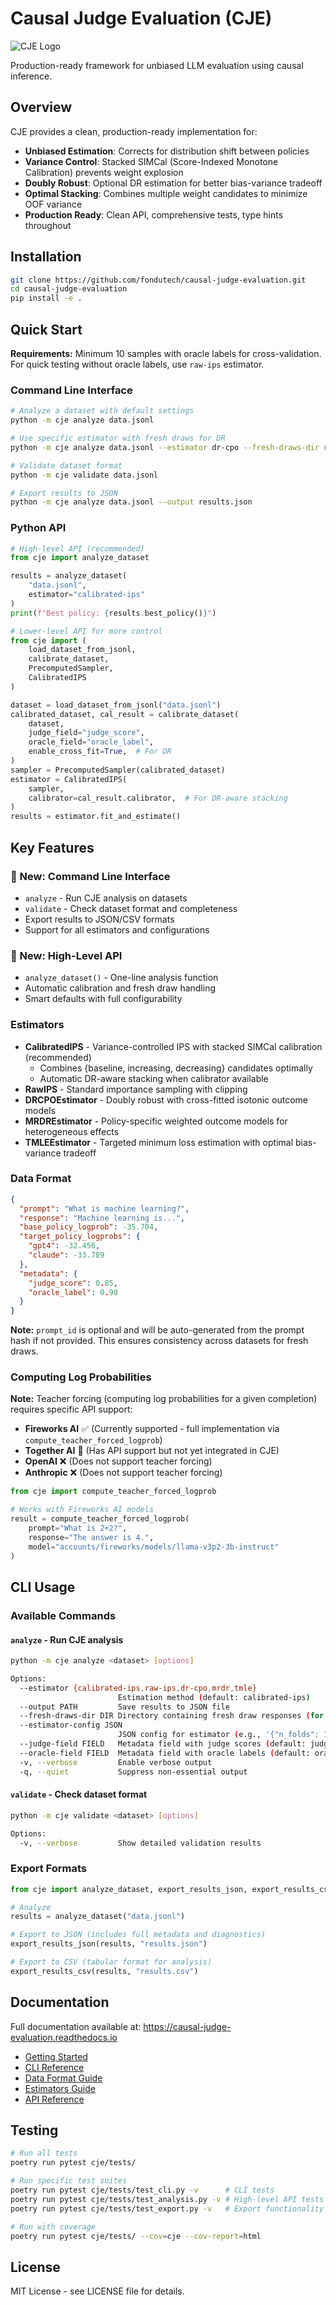 # Causal Judge Evaluation (CJE)

![CJE Logo](docs/img/CJE_logo.svg)

Production-ready framework for unbiased LLM evaluation using causal inference.

## Overview

CJE provides a clean, production-ready implementation for:
- **Unbiased Estimation**: Corrects for distribution shift between policies
- **Variance Control**: Stacked SIMCal (Score-Indexed Monotone Calibration) prevents weight explosion  
- **Doubly Robust**: Optional DR estimation for better bias-variance tradeoff
- **Optimal Stacking**: Combines multiple weight candidates to minimize OOF variance
- **Production Ready**: Clean API, comprehensive tests, type hints throughout

## Installation

```bash
git clone https://github.com/fondutech/causal-judge-evaluation.git
cd causal-judge-evaluation
pip install -e .
```

## Quick Start

**Requirements:** Minimum 10 samples with oracle labels for cross-validation. For quick testing without oracle labels, use `raw-ips` estimator.

### Command Line Interface

```bash
# Analyze a dataset with default settings
python -m cje analyze data.jsonl

# Use specific estimator with fresh draws for DR
python -m cje analyze data.jsonl --estimator dr-cpo --fresh-draws-dir responses/

# Validate dataset format
python -m cje validate data.jsonl

# Export results to JSON
python -m cje analyze data.jsonl --output results.json
```

### Python API

```python
# High-level API (recommended)
from cje import analyze_dataset

results = analyze_dataset(
    "data.jsonl",
    estimator="calibrated-ips"
)
print(f"Best policy: {results.best_policy()}")

# Lower-level API for more control
from cje import (
    load_dataset_from_jsonl,
    calibrate_dataset,
    PrecomputedSampler,
    CalibratedIPS
)

dataset = load_dataset_from_jsonl("data.jsonl")
calibrated_dataset, cal_result = calibrate_dataset(
    dataset,
    judge_field="judge_score",
    oracle_field="oracle_label",
    enable_cross_fit=True,  # For DR
)
sampler = PrecomputedSampler(calibrated_dataset)
estimator = CalibratedIPS(
    sampler,
    calibrator=cal_result.calibrator,  # For DR-aware stacking
)
results = estimator.fit_and_estimate()
```

## Key Features

### 🚀 New: Command Line Interface
- `analyze` - Run CJE analysis on datasets
- `validate` - Check dataset format and completeness
- Export results to JSON/CSV formats
- Support for all estimators and configurations

### 🎯 New: High-Level API
- `analyze_dataset()` - One-line analysis function
- Automatic calibration and fresh draw handling
- Smart defaults with full configurability

### Estimators
- **CalibratedIPS** - Variance-controlled IPS with stacked SIMCal calibration (recommended)
  - Combines {baseline, increasing, decreasing} candidates optimally
  - Automatic DR-aware stacking when calibrator available
- **RawIPS** - Standard importance sampling with clipping
- **DRCPOEstimator** - Doubly robust with cross-fitted isotonic outcome models
- **MRDREstimator** - Policy-specific weighted outcome models for heterogeneous effects
- **TMLEEstimator** - Targeted minimum loss estimation with optimal bias-variance tradeoff

### Data Format
```json
{
  "prompt": "What is machine learning?",
  "response": "Machine learning is...",
  "base_policy_logprob": -35.704,
  "target_policy_logprobs": {
    "gpt4": -32.456,
    "claude": -33.789
  },
  "metadata": {
    "judge_score": 0.85,
    "oracle_label": 0.90
  }
}
```

**Note:** `prompt_id` is optional and will be auto-generated from the prompt hash if not provided. This ensures consistency across datasets for fresh draws.

### Computing Log Probabilities

**Note:** Teacher forcing (computing log probabilities for a given completion) requires specific API support:
- **Fireworks AI** ✅ (Currently supported - full implementation via `compute_teacher_forced_logprob`)
- **Together AI** 🔄 (Has API support but not yet integrated in CJE)
- **OpenAI** ❌ (Does not support teacher forcing)
- **Anthropic** ❌ (Does not support teacher forcing)

```python
from cje import compute_teacher_forced_logprob

# Works with Fireworks AI models
result = compute_teacher_forced_logprob(
    prompt="What is 2+2?",
    response="The answer is 4.",
    model="accounts/fireworks/models/llama-v3p2-3b-instruct"
)
```

## CLI Usage

### Available Commands

#### `analyze` - Run CJE analysis
```bash
python -m cje analyze <dataset> [options]

Options:
  --estimator {calibrated-ips,raw-ips,dr-cpo,mrdr,tmle}
                        Estimation method (default: calibrated-ips)
  --output PATH         Save results to JSON file
  --fresh-draws-dir DIR Directory containing fresh draw responses (for DR)
  --estimator-config JSON
                        JSON config for estimator (e.g., '{"n_folds": 10}')
  --judge-field FIELD   Metadata field with judge scores (default: judge_score)
  --oracle-field FIELD  Metadata field with oracle labels (default: oracle_label)
  -v, --verbose         Enable verbose output
  -q, --quiet           Suppress non-essential output
```

#### `validate` - Check dataset format
```bash
python -m cje validate <dataset> [options]

Options:
  -v, --verbose         Show detailed validation results
```

### Export Formats

```python
from cje import analyze_dataset, export_results_json, export_results_csv

# Analyze
results = analyze_dataset("data.jsonl")

# Export to JSON (includes full metadata and diagnostics)
export_results_json(results, "results.json")

# Export to CSV (tabular format for analysis)
export_results_csv(results, "results.csv")
```

## Documentation

Full documentation available at: https://causal-judge-evaluation.readthedocs.io

- [Getting Started](docs/getting_started.rst)
- [CLI Reference](docs/cli.rst)
- [Data Format Guide](docs/data_format.rst)
- [Estimators Guide](docs/estimators.rst)
- [API Reference](docs/api/)

## Testing

```bash
# Run all tests
poetry run pytest cje/tests/

# Run specific test suites
poetry run pytest cje/tests/test_cli.py -v      # CLI tests
poetry run pytest cje/tests/test_analysis.py -v # High-level API tests
poetry run pytest cje/tests/test_export.py -v   # Export functionality

# Run with coverage
poetry run pytest cje/tests/ --cov=cje --cov-report=html
```

## License

MIT License - see LICENSE file for details.